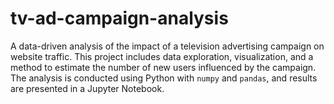 # tv-ad-campaign-analysis
A data-driven analysis of the impact of a television advertising campaign on website traffic. This project includes data exploration, visualization, and a method to estimate the number of new users influenced by the campaign. The analysis is conducted using Python with `numpy` and `pandas`, and results are presented in a Jupyter Notebook.
